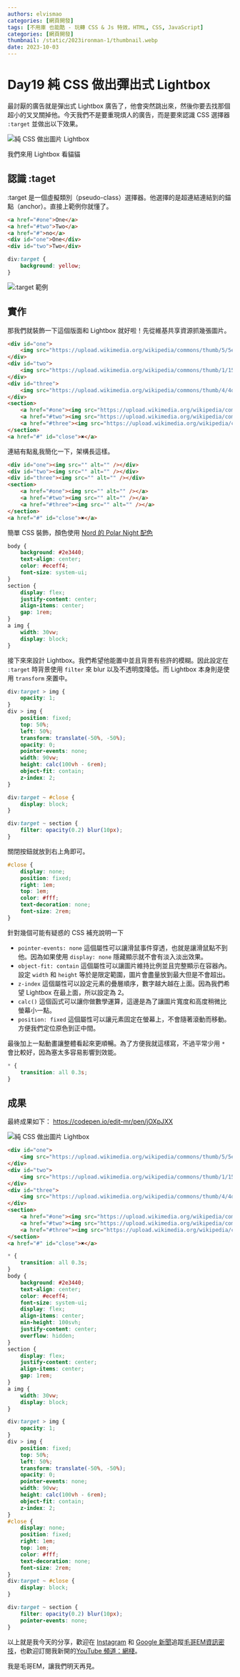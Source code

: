 ```yaml
---
authors: elvismao
categories: [網頁開發]
tags: [不用庫 也能酷 - 玩轉 CSS & Js 特效，HTML, CSS, JavaScript]
categories: [網頁開發]
thumbnail: /static/2023ironman-1/thumbnail.webp
date: 2023-10-03
---
```


# Day19 純 CSS 做出彈出式 Lightbox

最討厭的廣告就是彈出式 Lightbox 廣告了，他會突然跳出來，然後你要去找那個超小的叉叉關掉他。今天我們不是要重現煩人的廣告，而是要來認識 CSS 選擇器 `:target` 並做出以下效果。

![純 CSS 做出圖片 Lightbox](final.gif)

我們來用 Lightbox 看貓貓

## 認識 :taget

:target 是一個虛擬類別（pseudo-class）選擇器。他選擇的是超連結連結到的錨點（anchor）。直接上範例你就懂了。

```html
<a href="#one">One</a>
<a href="#two">Two</a>
<a href="#">no</a>
<div id="one">One</div>
<div id="two">Two</div>
```

```css
div:target {
	background: yellow;
}
```

![:target 範例](target.gif)

## 實作

那我們就裝飾一下這個版面和 Lightbox 就好啦！先從維基共享資源抓幾張圖片。

```html
<div id="one">
	<img src="https://upload.wikimedia.org/wikipedia/commons/thumb/5/5e/Domestic_cat_in_the_grass.JPG/640px-Domestic_cat_in_the_grass.JPG" alt="" />
</div>
<div id="two">
	<img src="https://upload.wikimedia.org/wikipedia/commons/thumb/1/15/Cat_August_2010-4.jpg/640px-Cat_August_2010-4.jpg" alt="" />
</div>
<div id="three">
	<img src="https://upload.wikimedia.org/wikipedia/commons/thumb/4/4d/Cat_November_2010-1a.jpg/640px-Cat_November_2010-1a.jpg" alt="" />
</div>
<section>
	<a href="#one"><img src="https://upload.wikimedia.org/wikipedia/commons/thumb/5/5e/Domestic_cat_in_the_grass.JPG/640px-Domestic_cat_in_the_grass.JPG" alt="" /></a>
	<a href="#two"><img src="https://upload.wikimedia.org/wikipedia/commons/thumb/1/15/Cat_August_2010-4.jpg/640px-Cat_August_2010-4.jpg" alt="" /></a>
	<a href="#three"><img src="https://upload.wikimedia.org/wikipedia/commons/thumb/4/4d/Cat_November_2010-1a.jpg/640px-Cat_November_2010-1a.jpg" alt="" /></a>
</section>
<a href="#" id="close">✖</a>
```

連結有點亂我簡化一下，架構長這樣。

```html
<div id="one"><img src="" alt="" /></div>
<div id="two"><img src="" alt="" /></div>
<div id="three"><img src="" alt="" /></div>
<section>
	<a href="#one"><img src="" alt="" /></a>
	<a href="#two"><img src="" alt="" /></a>
	<a href="#three"><img src="" alt="" /></a>
</section>
<a href="#" id="close">✖</a>
```

簡單 CSS 裝飾，顏色使用 [Nord 的 Polar Night 配色](https://www.nordtheme.com/docs/colors-and-palettes)

```css
body {
	background: #2e3440;
	text-align: center;
	color: #eceff4;
	font-size: system-ui;
}
section {
	display: flex;
	justify-content: center;
	align-items: center;
	gap: 1rem;
}
a img {
	width: 30vw;
	display: block;
}
```

接下來來設計 Lightbox。我們希望他能置中並且背景有些許的模糊。因此設定在 `:target` 時背景使用 `filter` 來 blur 以及不透明度降低。而 Lightbox 本身則是使用 `transform` 來置中。

```css
div:target > img {
	opacity: 1;
}
div > img {
	position: fixed;
	top: 50%;
	left: 50%;
	transform: translate(-50%, -50%);
	opacity: 0;
	pointer-events: none;
	width: 90vw;
	height: calc(100vh - 6rem);
	object-fit: contain;
	z-index: 2;
}

div:target ~ #close {
	display: block;
}

div:target ~ section {
	filter: opacity(0.2) blur(10px);
}
```

關閉按鈕就放到右上角即可。

```css
#close {
	display: none;
	position: fixed;
	right: 1em;
	top: 1em;
	color: #fff;
	text-decoration: none;
	font-size: 2rem;
}
```

針對幾個可能有疑惑的 CSS 補充說明一下

- `pointer-events: none` 這個屬性可以讓滑鼠事件穿透，也就是讓滑鼠點不到他。因為如果使用 `display: none` 隱藏顯示就不會有淡入淡出效果。
- `object-fit: contain` 這個屬性可以讓圖片維持比例並且完整顯示在容器內。設定 `width` 和 `height` 等於是限定範圍，圖片會盡量放到最大但是不會超出。
- `z-index` 這個屬性可以設定元素的疊層順序，數字越大越在上面。因為我們希望 Lightbox 在最上面，所以設定為 2。
- `calc()` 這個函式可以讓你做數學運算，這邊是為了讓圖片寬度和高度稍微比螢幕小一點。
- `position: fixed` 這個屬性可以讓元素固定在螢幕上，不會隨著滾動而移動。方便我們定位原色到正中間。

最後加上一點動畫讓整體看起來更順暢。為了方便我就這樣寫，不過平常少用 `*` 會比較好，因為塞太多容易影響到效能。

```css
* {
	transition: all 0.3s;
}
```

## 成果

最終成果如下： https://codepen.io/edit-mr/pen/jOXpJXX

![純 CSS 做出圖片 Lightbox](final.gif)

```html
<div id="one">
	<img src="https://upload.wikimedia.org/wikipedia/commons/thumb/5/5e/Domestic_cat_in_the_grass.JPG/640px-Domestic_cat_in_the_grass.JPG" alt="" />
</div>
<div id="two">
	<img src="https://upload.wikimedia.org/wikipedia/commons/thumb/1/15/Cat_August_2010-4.jpg/640px-Cat_August_2010-4.jpg" alt="" />
</div>
<div id="three">
	<img src="https://upload.wikimedia.org/wikipedia/commons/thumb/4/4d/Cat_November_2010-1a.jpg/640px-Cat_November_2010-1a.jpg" alt="" />
</div>
<section>
	<a href="#one"><img src="https://upload.wikimedia.org/wikipedia/commons/thumb/5/5e/Domestic_cat_in_the_grass.JPG/640px-Domestic_cat_in_the_grass.JPG" alt="" /></a>
	<a href="#two"><img src="https://upload.wikimedia.org/wikipedia/commons/thumb/1/15/Cat_August_2010-4.jpg/640px-Cat_August_2010-4.jpg" alt="" /></a>
	<a href="#three"><img src="https://upload.wikimedia.org/wikipedia/commons/thumb/4/4d/Cat_November_2010-1a.jpg/640px-Cat_November_2010-1a.jpg" alt="" /></a>
</section>
<a href="#" id="close">✖</a>
```

```css
* {
	transition: all 0.3s;
}
body {
	background: #2e3440;
	text-align: center;
	color: #eceff4;
	font-size: system-ui;
	display: flex;
	align-items: center;
	min-height: 100svh;
	justify-content: center;
	overflow: hidden;
}
section {
	display: flex;
	justify-content: center;
	align-items: center;
	gap: 1rem;
}
a img {
	width: 30vw;
	display: block;
}

div:target > img {
	opacity: 1;
}
div > img {
	position: fixed;
	top: 50%;
	left: 50%;
	transform: translate(-50%, -50%);
	opacity: 0;
	pointer-events: none;
	width: 90vw;
	height: calc(100vh - 6rem);
	object-fit: contain;
	z-index: 2;
}
#close {
	display: none;
	position: fixed;
	right: 1em;
	top: 1em;
	color: #fff;
	text-decoration: none;
	font-size: 2rem;
}
div:target ~ #close {
	display: block;
}

div:target ~ section {
	filter: opacity(0.2) blur(10px);
	pointer-events: none;
}
```

以上就是我今天的分享，歡迎在 [Instagram](https://www.instagram.com/emtech.cc) 和 [Google 新聞](https://news.google.com/publications/CAAqBwgKMKXLvgswsubVAw?ceid=TW:zh-Hant&oc=3)追蹤[毛哥EM資訊密技](https://emtech.cc/)，也歡迎訂閱我新開的[YouTube 頻道：網棧](https://www.youtube.com/@webpallet)。

我是毛哥EM，讓我們明天再見。
